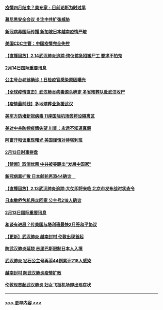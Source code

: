 #### [疫情四月结束？美专家﹕目前论断为时过早](../pages/prog202/a102777248.md?t=02150644) 
#### [慕尼黑安全会议 关注中共扩张威胁](../pages/prog202/a102777254.md?t=02150644) 
#### [新冠病毒国际传播 新加坡日本越南疫情严峻](../pages/prog202/a102777245.md?t=02150644) 
#### [美国CDC主管：中国疫情完全失控](../pages/prog202/a102777236.md?t=02150644) 
#### [【直播回放】2.14武汉肺炎追踪:殡仪馆急招搬尸工 要求不怕鬼](../pages/prog202/a102777141.md?t=02150644) 
#### [2月14日国际重要讯息](../pages/prog202/a102777073.md?t=02150644) 
#### [公主号台老翁确诊！日检疫官感染原因曝光](../pages/prog202/a102777075.md?t=02150644) 
#### [【全球疫情直击】武汉肺炎病毒源头确定 多省殡葬队赴武汉收尸](../pages/prog202/a102777026.md?t=02150644) 
#### [【疫情最前线】多地殡葬业急援武汉](../pages/prog202/a102776986.md?t=02150644) 
#### [美军方防堵新冠病毒 11座国际机场旁将设隔离区](../pages/prog202/a102776870.md?t=02150644) 
#### [美对中共防控疫情失望 川普：永远不知道真假](../pages/prog202/a102776836.md?t=02150644) 
#### [阿富汗和谈重现曙光 美国谨慎对待塔利班](../pages/prog202/a102776748.md?t=02150644) 
#### [2月13日时事拼盘](../pages/prog202/a102776689.md?t=02150644) 
#### [【禁闻】取消优惠 中共被美踢出“发展中国家”](../pages/prog202/a102776670.md?t=02150644) 
#### [新冠病毒扩散 日本邮轮再添44确诊　](../pages/prog202/a102776518.md?t=02150644) 
#### [【直播回放】2.13武汉肺炎追踪:大仗即将来临 北京市发布战时状态令](../pages/prog202/a102776399.md?t=02150644) 
#### [日本撤侨包机民众回家 公主号218人确诊](../pages/prog202/a102776346.md?t=02150644) 
#### [2月13日国际重要讯息](../pages/prog202/a102776339.md?t=02150644) 
#### [和谈有进展？传美国与塔利班最快2月签和平协议](../pages/prog202/a102776291.md?t=02150644) 
#### [【更新】武汉肺炎 越南封村 伦敦出现首起](../pages/prog202/a102770740.md?t=02150644) 
#### [防武汉肺炎延烧 吉里巴斯限制日本人入境](../pages/prog202/a102776276.md?t=02150644) 
#### [武汉肺炎 钻石公主号再添44例累计218人感染](../pages/prog202/a102776089.md?t=02150644) 
#### [越南封村 防武汉肺炎疫情扩散](../pages/prog202/a102776214.md?t=02150644) 
#### [伦敦现首起武汉肺炎 妇女飞抵机场即出现症状](../pages/prog202/a102776031.md?t=02150644) 

----
#### [ >>> 更早内容 <<< ](../indexes/prog202-earlier.md)
